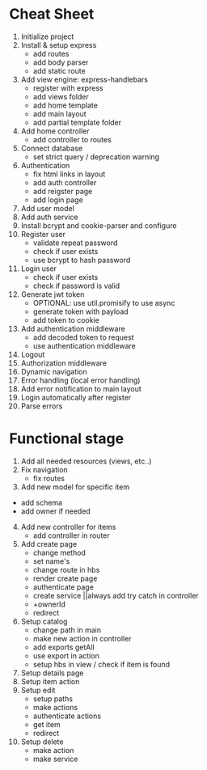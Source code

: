 # Cheat Sheet

1. Initialize project
2. Install & setup express
    * add routes
    * add body parser
    * add static route
3. Add view engine: express-handlebars
    * register with express
    * add views folder
    * add home template 
    * add main layout
    * add partial template folder
4. Add home controller
    * add controller to routes
5. Connect database
    * set strict query / deprecation warning
6. Authentication
    * fix html links in layout
    * add auth controller
    * add reigster page
    * add login page
7. Add user model
8. Add auth service
9. Install bcrypt and cookie-parser and configure
10. Register user
    * validate repeat password
    * check if user exists
    * use bcrypt to hash password
11. Login user
    * check if user exists
    * check if password is valid
12. Generate jwt token
    * OPTIONAL: use util.promisify to use async
    * generate token with payload
    * add token to cookie
13. Add authentication middleware
    * add decoded token to request
    * use authentication middleware
14. Logout
15. Authorization middleware
16. Dynamic navigation
17. Error handling (local error handling)
18. Add error notification to main layout
19. Login automatically after register
20. Parse errors

# Functional stage

1. Add all needed resources (views, etc..)
2. Fix navigation
    * fix routes
3. Add new model for specific item
 * add schema
 * add owner if needed
4. Add new controller for items
    * add controller in router
5. Add create page
    * change method
    * set name's
    * change route in hbs
    * render create page
    * authenticate page
    * create service ||always add try catch in controller
    * +ownerId
    * redirect
6. Setup catalog 
    * change path in main
    * make new action in controller
    * add exports getAll
    * use export in action
    * setup hbs in view / check if item is found
7. Setup details page
8. Setup item action
9. Setup edit
    * setup paths 
    * make actions
    * authenticate actions
    * get item
    * redirect 
10. Setup delete
    * make action
    * make service

    

